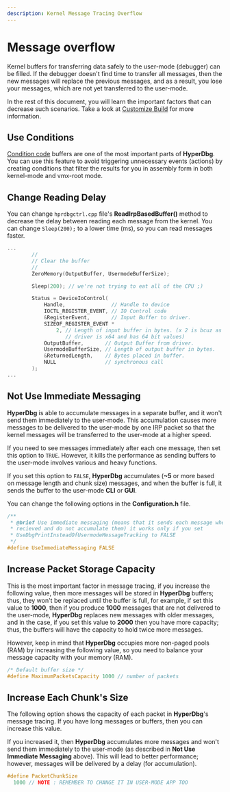 ```yaml
---
description: Kernel Message Tracing Overflow
---
```


# Message overflow

Kernel buffers for transferring data safely to the user-mode (debugger) can be filled. If the debugger doesn't find time to transfer all messages, then the new messages will replace the previous messages, and as a result, you lose your messages, which are not yet transferred to the user-mode.

In the rest of this document, you will learn the important factors that can decrease such scenarios. Take a look at [Customize Build](https://docs.hyperdbg.org/tips-and-tricks/misc/customize-build) for more information.

## Use Conditions

[Condition code](https://docs.hyperdbg.org/using-hyperdbg/prerequisites/how-to-create-a-condition) buffers are one of the most important parts of **HyperDbg**. You can use this feature to avoid triggering unnecessary events (actions) by creating conditions that filter the results for you in assembly form in both kernel-mode and vmx-root mode.

## Change Reading Delay

You can change `hprdbgctrl.cpp` file's **ReadIrpBasedBuffer()** method to decrease the delay between reading each message from the kernel. You can change `Sleep(200);` to a lower time (ms), so you can read messages faster.

```c
...
        //
        // Clear the buffer
        //
        ZeroMemory(OutputBuffer, UsermodeBufferSize);

        Sleep(200); // we're not trying to eat all of the CPU ;)

        Status = DeviceIoControl(
            Handle,               // Handle to device
            IOCTL_REGISTER_EVENT, // IO Control code
            &RegisterEvent,       // Input Buffer to driver.
            SIZEOF_REGISTER_EVENT *
                2, // Length of input buffer in bytes. (x 2 is bcuz as the
                   // driver is x64 and has 64 bit values)
            OutputBuffer,       // Output Buffer from driver.
            UsermodeBufferSize, // Length of output buffer in bytes.
            &ReturnedLength,    // Bytes placed in buffer.
            NULL                // synchronous call
        );
...
```

## Not Use Immediate Messaging

**HyperDbg** is able to accumulate messages in a separate buffer, and it won't send them immediately to the user-mode. This accumulation causes more messages to be delivered to the user-mode by one IRP packet so that the kernel messages will be transferred to the user-mode at a higher speed.

If you need to see messages immediately after each one message, then set this option to `TRUE`. However, it kills the performance as sending buffers to the user-mode involves various and heavy functions.

If you set this option to `FALSE`, **HyperDbg** accumulates (**\~5** or more based on message length and chunk size) messages, and when the buffer is full, it sends the buffer to the user-mode **CLI** or **GUI**.

You can change the following options in the **Configuration.h** file.

```c
/**
 * @brief Use immediate messaging (means that it sends each message when they
 * recieved and do not accumulate them) it works only if you set
 * UseDbgPrintInsteadOfUsermodeMessageTracking to FALSE
 */
#define UseImmediateMessaging FALSE
```

## Increase Packet Storage Capacity

This is the most important factor in message tracing, if you increase the following value, then more messages will be stored in **HyperDbg** buffers; thus, they won't be replaced until the buffer is full, for example, if set this value to **1000**, then if you produce **1000** messages that are not delivered to the user-mode, **HyperDbg** replaces new messages with older messages, and in the case, if you set this value to **2000** then you have more capacity; thus, the buffers will have the capacity to hold twice more messages.

However, keep in mind that **HyperDbg** occupies more non-paged pools (RAM) by increasing the following value, so you need to balance your message capacity with your memory (RAM).

```c
/* Default buffer size */
#define MaximumPacketsCapacity 1000 // number of packets
```

## Increase Each Chunk's Size

The following option shows the capacity of each packet in **HyperDbg**'s message tracing. If you have long messages or buffers, then you can increase this value.

If you increased it, then **HyperDbg** accumulates more messages and won't send them immediately to the user-mode (as described in **Not Use Immediate Messaging** above). This will lead to better performance; however, messages will be delivered by a delay (for accumulation).

```c
#define PacketChunkSize                                                        \
  1000 // NOTE : REMEMBER TO CHANGE IT IN USER-MODE APP TOO
```
